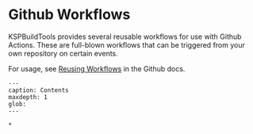 # Github Workflows

KSPBuildTools provides several reusable workflows for use with Github Actions. These are full-blown workflows that can be triggered from your own repository on certain events.

For usage, see [Reusing Workflows](https://docs.github.com/en/actions/sharing-automations/reusing-workflows) in the Github docs.

```{toctree}
---
caption: Contents
maxdepth: 1
glob:
---

*

```